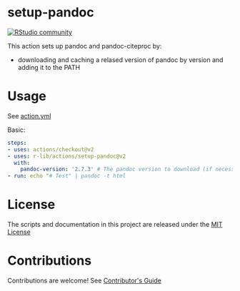 # setup-pandoc

[![RStudio community](https://img.shields.io/badge/community-github--actions-blue?style=social&logo=rstudio&logoColor=75AADB)](https://community.rstudio.com/new-topic?category=Package%20development&tags=github-actions)

This action sets up pandoc and pandoc-citeproc by:

- downloading and caching a relased version of pandoc by version and adding it to the PATH

# Usage

See [action.yml](action.yml)

Basic:
```yaml
steps:
- uses: actions/checkout@v2
- uses: r-lib/actions/setup-pandoc@v2
  with:
    pandoc-version: '2.7.3' # The pandoc version to download (if necessary) and use.
- run: echo "# Test" | pandoc -t html
```

# License

The scripts and documentation in this project are released under the [MIT License](LICENSE)

# Contributions

Contributions are welcome!  See [Contributor's Guide](docs/contributors.md)
